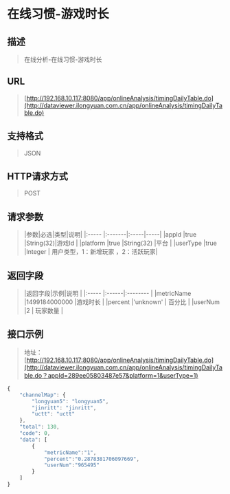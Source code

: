 # 在线习惯-游戏时长

## 描述
> 在线分析-在线习惯-游戏时长

## URL
> [http://192.168.10.117:8080/app/onlineAnalysis/timingDailyTable.do](http://dataviewer.ilongyuan.com.cn/app/onlineAnalysis/timingDailyTable.do)

## 支持格式
> JSON

## HTTP请求方式
> POST

## 请求参数
> |参数|必选|类型|说明|
|:-----  |:-------|:-----|-----|
|appId    |true    |String(32)|游戏Id |
|platform    |true    |String(32)   |平台 |
|userType  |true     |Integer | 用户类型，1：新增玩家 ，2：活跃玩家|

## 返回字段
> |返回字段|示例|说明            |
|:-----   |:------|:--------    |
|metricName |1499184000000 |游戏时长  |
|percent |'unknown' | 百分比    |
|userNum |2 | 玩家数量   |

## 接口示例
> 地址：[http://192.168.10.117:8080/app/onlineAnalysis/timingDailyTable.do](http://dataviewer.ilongyuan.com.cn/app/onlineAnalysis/timingDailyTable.do？appId=289ee05803487e57&platform=1&userType=1)
``` javascript
{
    "channelMap": {
        "longyuan5": "longyuan5",
        "jinritt": "jinritt",
        "uctt": "uctt"
    },
    "total": 130,
    "code": 0,
    "data": [
        {
            "metricName":"1",
            "percent":"0.2878381706097669",
            "userNum":"965495"
        }
    ]
}
```


